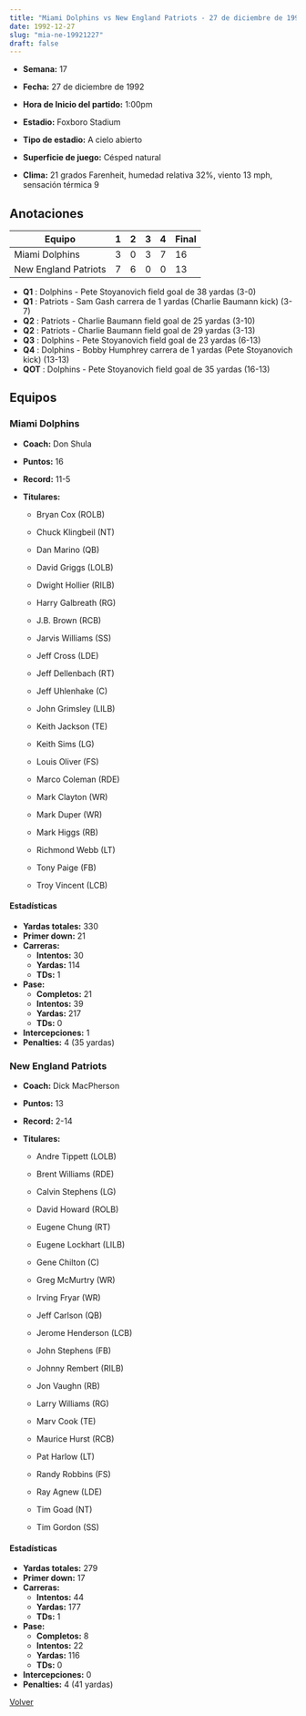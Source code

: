 ```yaml
---
title: "Miami Dolphins vs New England Patriots - 27 de diciembre de 1992"
date: 1992-12-27
slug: "mia-ne-19921227"
draft: false
---
```


* **Semana:** 17
* **Fecha:** 27 de diciembre de 1992

* **Hora de Inicio del partido:** 1:00pm
* **Estadio:** Foxboro Stadium
* **Tipo de estadio:** A cielo abierto
* **Superficie de juego:** Césped natural
* **Clima:** 21 grados Farenheit, humedad relativa 32%, viento 13 mph, sensación térmica 9





## Anotaciones
| Equipo | 1 | 2 | 3 | 4 | Final |
|--------|---|---|---|---|-------|
| Miami Dolphins  | 3 | 0 | 3 | 7  | 16 |
| New England Patriots  | 7 | 6 | 0 | 0  | 13 |
* **Q1** : Dolphins - Pete Stoyanovich field goal de 38 yardas (3-0)
* **Q1** : Patriots - Sam Gash carrera de 1 yardas (Charlie Baumann kick) (3-7)
* **Q2** : Patriots - Charlie Baumann field goal de 25 yardas (3-10)
* **Q2** : Patriots - Charlie Baumann field goal de 29 yardas (3-13)
* **Q3** : Dolphins - Pete Stoyanovich field goal de 23 yardas (6-13)
* **Q4** : Dolphins - Bobby Humphrey carrera de 1 yardas (Pete Stoyanovich kick) (13-13)
* **QOT** : Dolphins - Pete Stoyanovich field goal de 35 yardas (16-13)


## Equipos


### Miami Dolphins
* **Coach:** Don Shula
* **Puntos:** 16
* **Record:** 11-5
* **Titulares:** 

  * Bryan Cox (ROLB) 

  * Chuck Klingbeil (NT) 

  * Dan Marino (QB) 

  * David Griggs (LOLB) 

  * Dwight Hollier (RILB) 

  * Harry Galbreath (RG) 

  * J.B. Brown (RCB) 

  * Jarvis Williams (SS) 

  * Jeff Cross (LDE) 

  * Jeff Dellenbach (RT) 

  * Jeff Uhlenhake (C) 

  * John Grimsley (LILB) 

  * Keith Jackson (TE) 

  * Keith Sims (LG) 

  * Louis Oliver (FS) 

  * Marco Coleman (RDE) 

  * Mark Clayton (WR) 

  * Mark Duper (WR) 

  * Mark Higgs (RB) 

  * Richmond Webb (LT) 

  * Tony Paige (FB) 

  * Troy Vincent (LCB) 

#### Estadísticas
* **Yardas totales:** 330
* **Primer down:** 21
* **Carreras:**
  * **Intentos:** 30
  * **Yardas:** 114
  * **TDs:** 1
* **Pase:**
  * **Completos:** 21
  * **Intentos:** 39
  * **Yardas:** 217
  * **TDs:** 0
* **Intercepciones:** 1
* **Penalties:** 4 (35 yardas)

### New England Patriots
* **Coach:** Dick MacPherson
* **Puntos:** 13
* **Record:** 2-14
* **Titulares:** 

  * Andre Tippett (LOLB) 

  * Brent Williams (RDE) 

  * Calvin Stephens (LG) 

  * David Howard (ROLB) 

  * Eugene Chung (RT) 

  * Eugene Lockhart (LILB) 

  * Gene Chilton (C) 

  * Greg McMurtry (WR) 

  * Irving Fryar (WR) 

  * Jeff Carlson (QB) 

  * Jerome Henderson (LCB) 

  * John Stephens (FB) 

  * Johnny Rembert (RILB) 

  * Jon Vaughn (RB) 

  * Larry Williams (RG) 

  * Marv Cook (TE) 

  * Maurice Hurst (RCB) 

  * Pat Harlow (LT) 

  * Randy Robbins (FS) 

  * Ray Agnew (LDE) 

  * Tim Goad (NT) 

  * Tim Gordon (SS) 

#### Estadísticas
* **Yardas totales:** 279
* **Primer down:** 17
* **Carreras:**
  * **Intentos:** 44
  * **Yardas:** 177
  * **TDs:** 1
* **Pase:**
  * **Completos:** 8
  * **Intentos:** 22
  * **Yardas:** 116
  * **TDs:** 0
* **Intercepciones:** 0
* **Penalties:** 4 (41 yardas)


[Volver](/historia/1992)
